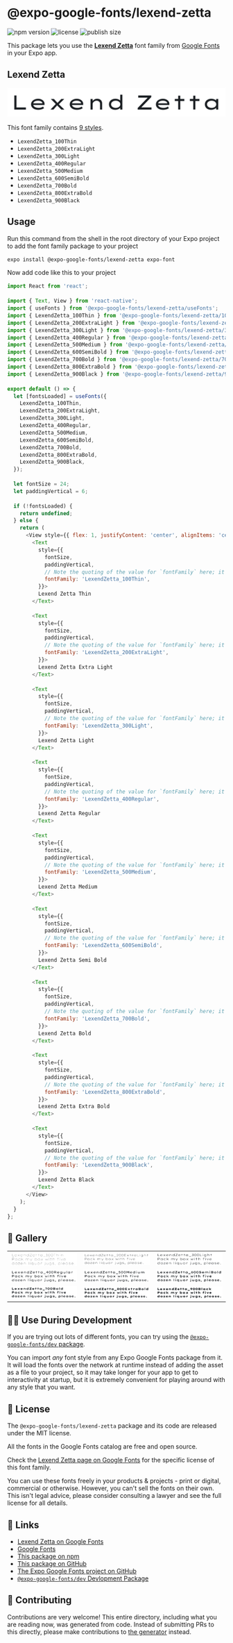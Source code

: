 # @expo-google-fonts/lexend-zetta

![npm version](https://flat.badgen.net/npm/v/@expo-google-fonts/lexend-zetta)
![license](https://flat.badgen.net/github/license/expo/google-fonts)
![publish size](https://flat.badgen.net/packagephobia/install/@expo-google-fonts/lexend-zetta)

This package lets you use the [**Lexend Zetta**](https://fonts.google.com/specimen/Lexend+Zetta) font family from [Google Fonts](https://fonts.google.com/) in your Expo app.

## Lexend Zetta

![Lexend Zetta](./font-family.png)

This font family contains [9 styles](#-gallery).

- `LexendZetta_100Thin`
- `LexendZetta_200ExtraLight`
- `LexendZetta_300Light`
- `LexendZetta_400Regular`
- `LexendZetta_500Medium`
- `LexendZetta_600SemiBold`
- `LexendZetta_700Bold`
- `LexendZetta_800ExtraBold`
- `LexendZetta_900Black`

## Usage

Run this command from the shell in the root directory of your Expo project to add the font family package to your project
```sh
expo install @expo-google-fonts/lexend-zetta expo-font
```

Now add code like this to your project
```js
import React from 'react';

import { Text, View } from 'react-native';
import { useFonts } from '@expo-google-fonts/lexend-zetta/useFonts';
import { LexendZetta_100Thin } from '@expo-google-fonts/lexend-zetta/100Thin';
import { LexendZetta_200ExtraLight } from '@expo-google-fonts/lexend-zetta/200ExtraLight';
import { LexendZetta_300Light } from '@expo-google-fonts/lexend-zetta/300Light';
import { LexendZetta_400Regular } from '@expo-google-fonts/lexend-zetta/400Regular';
import { LexendZetta_500Medium } from '@expo-google-fonts/lexend-zetta/500Medium';
import { LexendZetta_600SemiBold } from '@expo-google-fonts/lexend-zetta/600SemiBold';
import { LexendZetta_700Bold } from '@expo-google-fonts/lexend-zetta/700Bold';
import { LexendZetta_800ExtraBold } from '@expo-google-fonts/lexend-zetta/800ExtraBold';
import { LexendZetta_900Black } from '@expo-google-fonts/lexend-zetta/900Black';

export default () => {
  let [fontsLoaded] = useFonts({
    LexendZetta_100Thin,
    LexendZetta_200ExtraLight,
    LexendZetta_300Light,
    LexendZetta_400Regular,
    LexendZetta_500Medium,
    LexendZetta_600SemiBold,
    LexendZetta_700Bold,
    LexendZetta_800ExtraBold,
    LexendZetta_900Black,
  });

  let fontSize = 24;
  let paddingVertical = 6;

  if (!fontsLoaded) {
    return undefined;
  } else {
    return (
      <View style={{ flex: 1, justifyContent: 'center', alignItems: 'center' }}>
        <Text
          style={{
            fontSize,
            paddingVertical,
            // Note the quoting of the value for `fontFamily` here; it expects a string!
            fontFamily: 'LexendZetta_100Thin',
          }}>
          Lexend Zetta Thin
        </Text>

        <Text
          style={{
            fontSize,
            paddingVertical,
            // Note the quoting of the value for `fontFamily` here; it expects a string!
            fontFamily: 'LexendZetta_200ExtraLight',
          }}>
          Lexend Zetta Extra Light
        </Text>

        <Text
          style={{
            fontSize,
            paddingVertical,
            // Note the quoting of the value for `fontFamily` here; it expects a string!
            fontFamily: 'LexendZetta_300Light',
          }}>
          Lexend Zetta Light
        </Text>

        <Text
          style={{
            fontSize,
            paddingVertical,
            // Note the quoting of the value for `fontFamily` here; it expects a string!
            fontFamily: 'LexendZetta_400Regular',
          }}>
          Lexend Zetta Regular
        </Text>

        <Text
          style={{
            fontSize,
            paddingVertical,
            // Note the quoting of the value for `fontFamily` here; it expects a string!
            fontFamily: 'LexendZetta_500Medium',
          }}>
          Lexend Zetta Medium
        </Text>

        <Text
          style={{
            fontSize,
            paddingVertical,
            // Note the quoting of the value for `fontFamily` here; it expects a string!
            fontFamily: 'LexendZetta_600SemiBold',
          }}>
          Lexend Zetta Semi Bold
        </Text>

        <Text
          style={{
            fontSize,
            paddingVertical,
            // Note the quoting of the value for `fontFamily` here; it expects a string!
            fontFamily: 'LexendZetta_700Bold',
          }}>
          Lexend Zetta Bold
        </Text>

        <Text
          style={{
            fontSize,
            paddingVertical,
            // Note the quoting of the value for `fontFamily` here; it expects a string!
            fontFamily: 'LexendZetta_800ExtraBold',
          }}>
          Lexend Zetta Extra Bold
        </Text>

        <Text
          style={{
            fontSize,
            paddingVertical,
            // Note the quoting of the value for `fontFamily` here; it expects a string!
            fontFamily: 'LexendZetta_900Black',
          }}>
          Lexend Zetta Black
        </Text>
      </View>
    );
  }
};

```

## 🔡 Gallery


||||
|-|-|-|
|![LexendZetta_100Thin](.//100Thin/LexendZetta_100Thin.ttf.png)|![LexendZetta_200ExtraLight](.//200ExtraLight/LexendZetta_200ExtraLight.ttf.png)|![LexendZetta_300Light](.//300Light/LexendZetta_300Light.ttf.png)||
|![LexendZetta_400Regular](.//400Regular/LexendZetta_400Regular.ttf.png)|![LexendZetta_500Medium](.//500Medium/LexendZetta_500Medium.ttf.png)|![LexendZetta_600SemiBold](.//600SemiBold/LexendZetta_600SemiBold.ttf.png)||
|![LexendZetta_700Bold](.//700Bold/LexendZetta_700Bold.ttf.png)|![LexendZetta_800ExtraBold](.//800ExtraBold/LexendZetta_800ExtraBold.ttf.png)|![LexendZetta_900Black](.//900Black/LexendZetta_900Black.ttf.png)||


## 👩‍💻 Use During Development

If you are trying out lots of different fonts, you can try using the [`@expo-google-fonts/dev` package](https://github.com/freeboub/google-fonts/tree/master/font-packages/dev#readme).

You can import *any* font style from any Expo Google Fonts package from it. It will load the fonts
over the network at runtime instead of adding the asset as a file to your project, so it may take longer
for your app to get to interactivity at startup, but it is extremely convenient
for playing around with any style that you want.

## 📖 License

The `@expo-google-fonts/lexend-zetta` package and its code are released under the MIT license.

All the fonts in the Google Fonts catalog are free and open source.

Check the [Lexend Zetta page on Google Fonts](https://fonts.google.com/specimen/Lexend+Zetta) for the specific license of this font family.

You can use these fonts freely in your products & projects - print or digital, commercial or otherwise. However, you can't sell the fonts on their own. This isn't legal advice, please consider consulting a lawyer and see the full license for all details.

## 🔗 Links

- [Lexend Zetta on Google Fonts](https://fonts.google.com/specimen/Lexend+Zetta)
- [Google Fonts](https://fonts.google.com/)
- [This package on npm](https://www.npmjs.com/package/@expo-google-fonts/lexend-zetta)
- [This package on GitHub](https://github.com/freeboub/google-fonts/tree/master/font-packages/lexend-zetta)
- [The Expo Google Fonts project on GitHub](https://github.com/freeboub/google-fonts)
- [`@expo-google-fonts/dev` Devlopment Package](https://github.com/freeboub/google-fonts/tree/master/font-packages/dev)

## 🤝 Contributing

Contributions are very welcome! This entire directory, including what you are reading now, was generated from code. Instead of submitting PRs to this directly, please make contributions to [the generator](https://github.com/freeboub/google-fonts/tree/master/packages/generator) instead.
